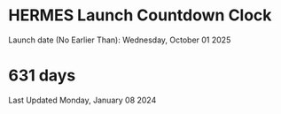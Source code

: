 # HERMES Launch Countdown Clock

Launch date (No Earlier Than): Wednesday, October 01 2025
# 631 days

Last Updated Monday, January 08 2024